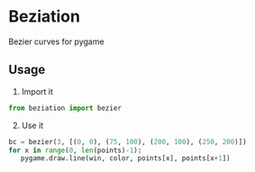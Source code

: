 # Beziation

Bezier curves for pygame

## Usage

1. Import it
 ```python
 from beziation import bezier
 ```
2. Use it
 ```python
 bc = bezier(3, [(0, 0), (75, 100), (200, 100), (250, 200)])
 for x in range(0, len(points)-1):
    pygame.draw.line(win, color, points[x], points[x+1])
 ```